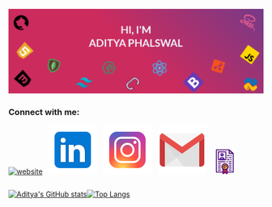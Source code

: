[![Aditya's Github Banner](./assests/GithubHeader.png)](https://adityaphalswal.github.io/)
<BR/>
### Connect with me:
[![website](./assests/website.svg)](https://adityaphalswal.github.io/)&nbsp;&nbsp;
[![LinkedIn](./assests/linkedin.svg)](https://in.linkedin.com/in/aditya-phalswal-439547196)&nbsp;&nbsp;
[![Instagram](./assests/instagram.svg)](https://www.instagram.com/adityaphalswal/)&nbsp;&nbsp;
[![Gmail](./assests/gmail.svg)](mailto:adityaph135@gmail.com)&nbsp;&nbsp;
[![Resume](./assests/resume.png)](https://adityaphalswal.github.io/img/AdityaPhalswal_Resume.pdf)

<div style="display: flex; flex-direction: row;">

[![Aditya's GitHub stats](https://github-readme-stats.vercel.app/api?username=adityaphalswal&show_icons=true&theme=radical)](https://adityaphalswal.github.io/)

[![Top Langs](https://github-readme-stats.vercel.app/api/top-langs/?username=adityaphalswal)](https://adityaphalswal.github.io/)
<div>